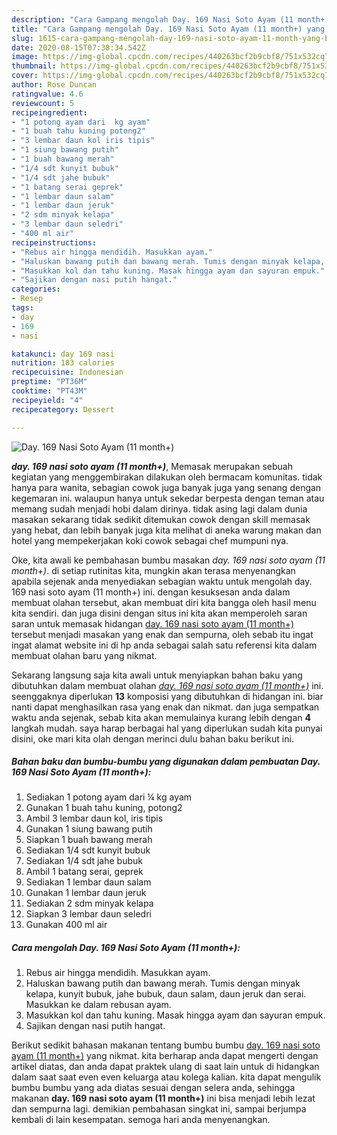 ```yaml
---
description: "Cara Gampang mengolah Day. 169 Nasi Soto Ayam (11 month+) yang Bisa Manjain Lidah"
title: "Cara Gampang mengolah Day. 169 Nasi Soto Ayam (11 month+) yang Bisa Manjain Lidah"
slug: 1615-cara-gampang-mengolah-day-169-nasi-soto-ayam-11-month-yang-bisa-manjain-lidah
date: 2020-08-15T07:38:34.542Z
image: https://img-global.cpcdn.com/recipes/440263bcf2b9cbf8/751x532cq70/day-169-nasi-soto-ayam-11-month-foto-resep-utama.jpg
thumbnail: https://img-global.cpcdn.com/recipes/440263bcf2b9cbf8/751x532cq70/day-169-nasi-soto-ayam-11-month-foto-resep-utama.jpg
cover: https://img-global.cpcdn.com/recipes/440263bcf2b9cbf8/751x532cq70/day-169-nasi-soto-ayam-11-month-foto-resep-utama.jpg
author: Rose Duncan
ratingvalue: 4.6
reviewcount: 5
recipeingredient:
- "1 potong ayam dari  kg ayam"
- "1 buah tahu kuning potong2"
- "3 lembar daun kol iris tipis"
- "1 siung bawang putih"
- "1 buah bawang merah"
- "1/4 sdt kunyit bubuk"
- "1/4 sdt jahe bubuk"
- "1 batang serai geprek"
- "1 lembar daun salam"
- "1 lembar daun jeruk"
- "2 sdm minyak kelapa"
- "3 lembar daun seledri"
- "400 ml air"
recipeinstructions:
- "Rebus air hingga mendidih. Masukkan ayam."
- "Haluskan bawang putih dan bawang merah. Tumis dengan minyak kelapa, kunyit bubuk, jahe bubuk, daun salam, daun jeruk dan serai. Masukkan ke dalam rebusan ayam."
- "Masukkan kol dan tahu kuning. Masak hingga ayam dan sayuran empuk."
- "Sajikan dengan nasi putih hangat."
categories:
- Resep
tags:
- day
- 169
- nasi

katakunci: day 169 nasi 
nutrition: 183 calories
recipecuisine: Indonesian
preptime: "PT36M"
cooktime: "PT43M"
recipeyield: "4"
recipecategory: Dessert

---
```



![Day. 169 Nasi Soto Ayam (11 month+)](https://img-global.cpcdn.com/recipes/440263bcf2b9cbf8/751x532cq70/day-169-nasi-soto-ayam-11-month-foto-resep-utama.jpg)

<b><i>day. 169 nasi soto ayam (11 month+)</i></b>, Memasak merupakan sebuah kegiatan yang menggembirakan dilakukan oleh bermacam komunitas. tidak hanya para wanita, sebagian cowok juga banyak juga yang senang dengan kegemaran ini. walaupun hanya untuk sekedar berpesta dengan teman atau memang sudah menjadi hobi dalam dirinya. tidak asing lagi dalam dunia masakan sekarang tidak sedikit ditemukan cowok dengan skill memasak yang hebat, dan lebih banyak juga kita melihat di aneka warung makan dan hotel yang mempekerjakan koki cowok sebagai chef mumpuni nya.

Oke, kita awali ke pembahasan bumbu masakan <i>day. 169 nasi soto ayam (11 month+)</i>. di setiap rutinitas kita, mungkin akan terasa menyenangkan apabila sejenak anda menyediakan sebagian waktu untuk mengolah day. 169 nasi soto ayam (11 month+) ini. dengan kesuksesan anda dalam membuat olahan tersebut, akan membuat diri kita bangga oleh hasil menu kita sendiri. dan juga disini dengan situs ini kita akan memperoleh saran saran untuk memasak hidangan <u>day. 169 nasi soto ayam (11 month+)</u> tersebut menjadi masakan yang enak dan sempurna, oleh sebab itu ingat ingat alamat website ini di hp anda sebagai salah satu referensi kita dalam membuat olahan baru yang nikmat.




Sekarang langsung saja kita awali untuk menyiapkan bahan baku yang dibutuhkan dalam membuat olahan <u><i>day. 169 nasi soto ayam (11 month+)</i></u> ini. seenggaknya diperlukan <b>13</b> komposisi yang dibutuhkan di hidangan ini. biar nanti dapat menghasilkan rasa yang enak dan nikmat. dan juga sempatkan waktu anda sejenak, sebab kita akan memulainya kurang lebih dengan <b>4</b> langkah mudah. saya harap berbagai hal yang diperlukan sudah kita punyai disini, oke mari kita olah dengan merinci dulu bahan baku berikut ini.

<!--inarticleads1-->

##### Bahan baku dan bumbu-bumbu yang digunakan dalam pembuatan Day. 169 Nasi Soto Ayam (11 month+):

1. Sediakan 1 potong ayam dari ¼ kg ayam
1. Gunakan 1 buah tahu kuning, potong2
1. Ambil 3 lembar daun kol, iris tipis
1. Gunakan 1 siung bawang putih
1. Siapkan 1 buah bawang merah
1. Sediakan 1/4 sdt kunyit bubuk
1. Sediakan 1/4 sdt jahe bubuk
1. Ambil 1 batang serai, geprek
1. Sediakan 1 lembar daun salam
1. Gunakan 1 lembar daun jeruk
1. Sediakan 2 sdm minyak kelapa
1. Siapkan 3 lembar daun seledri
1. Gunakan 400 ml air




<!--inarticleads2-->

##### Cara mengolah Day. 169 Nasi Soto Ayam (11 month+):

1. Rebus air hingga mendidih. Masukkan ayam.
1. Haluskan bawang putih dan bawang merah. Tumis dengan minyak kelapa, kunyit bubuk, jahe bubuk, daun salam, daun jeruk dan serai. Masukkan ke dalam rebusan ayam.
1. Masukkan kol dan tahu kuning. Masak hingga ayam dan sayuran empuk.
1. Sajikan dengan nasi putih hangat.




Berikut sedikit bahasan makanan tentang bumbu bumbu <u>day. 169 nasi soto ayam (11 month+)</u> yang nikmat. kita berharap anda dapat mengerti dengan artikel diatas, dan anda dapat praktek ulang di saat lain untuk di hidangkan dalam saat saat even even keluarga atau kolega kalian. kita dapat mengulik bumbu bumbu yang ada diatas sesuai dengan selera anda, sehingga makanan <b>day. 169 nasi soto ayam (11 month+)</b> ini bisa menjadi lebih lezat dan sempurna lagi. demikian pembahasan singkat ini, sampai berjumpa kembali di lain kesempatan. semoga hari anda menyenangkan.
